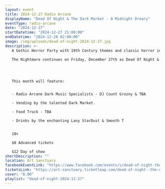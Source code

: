 ```yaml
---
layout: event
title: 2024-12-27 Radio Arcane
displayName: "Dead Of Night & The Dark Market - A Midnight Dreary"
eventType: radio-arcane
date: "2024-12-27"
startDatetime: "2024-12-27 21:00:00"
endDatetime: "2024-12-28 02:00:00"
image: /img/uploads/dead-of-night-2024-12-27.jpg
description: >-
   A Gothic Horror Party with 19th Century themes and classic horror inspirations.

   The Nightmare continues on Friday, December 27th as Dead Of Night & The Dark Market keep up the monthly grind of dark eclectic music. Come out and help keep the dancefloor barely alive as we celebrate the glum drudgery of our dreadful existence.




   This month will feature:


   - Radio Arcane Dark Music Specialists - DJ Count Grozny & TBA

   - Vending by the talented Dark Market.

   - Food Truck - TBA

   - Drinks by the enchanting Lany StarDust & Smooth T


   18+

   $8 Advanced tickets

   $12 Day of show
shortDescription: ""
location: Art Sanctuary
facebookEventLink: "https://www.facebook.com/events/s/dead-of-night-the-dark-market-/8944989445511773"
ticketsLink: "https://art-sanctuary.ticketleap.com/dead-of-night--the-dark-market---a-midnight-dreary"
cover: "8.00"
playlist: "dead-of-night-2024-12-27"
---
```

